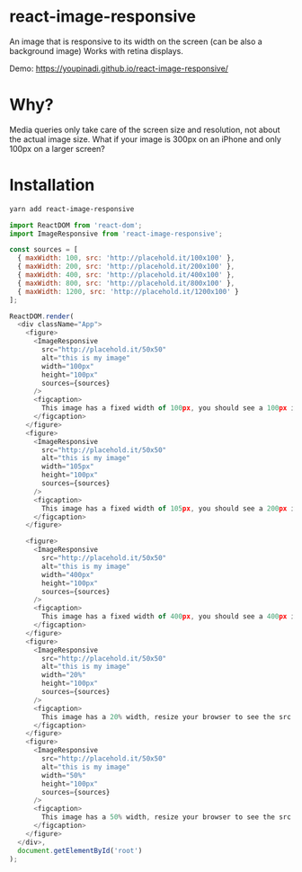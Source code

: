# react-image-responsive

An image that is responsive to its width on the screen (can be also a background image)
Works with retina displays.

Demo: https://youpinadi.github.io/react-image-responsive/

# Why?

Media queries only take care of the screen size and resolution, not about the actual image size.
What if your image is 300px on an iPhone and only 100px on a larger screen?

# Installation

```bash
yarn add react-image-responsive
```

```javascript
import ReactDOM from 'react-dom';
import ImageResponsive from 'react-image-responsive';

const sources = [
  { maxWidth: 100, src: 'http://placehold.it/100x100' },
  { maxWidth: 200, src: 'http://placehold.it/200x100' },
  { maxWidth: 400, src: 'http://placehold.it/400x100' },
  { maxWidth: 800, src: 'http://placehold.it/800x100' },
  { maxWidth: 1200, src: 'http://placehold.it/1200x100' }
];

ReactDOM.render(
  <div className="App">
    <figure>
      <ImageResponsive
        src="http://placehold.it/50x50"
        alt="this is my image"
        width="100px"
        height="100px"
        sources={sources}
      />
      <figcaption>
        This image has a fixed width of 100px, you should see a 100px image
      </figcaption>
    </figure>
    <figure>
      <ImageResponsive
        src="http://placehold.it/50x50"
        alt="this is my image"
        width="105px"
        height="100px"
        sources={sources}
      />
      <figcaption>
        This image has a fixed width of 105px, you should see a 200px image
      </figcaption>
    </figure>

    <figure>
      <ImageResponsive
        src="http://placehold.it/50x50"
        alt="this is my image"
        width="400px"
        height="100px"
        sources={sources}
      />
      <figcaption>
        This image has a fixed width of 400px, you should see a 400px image
      </figcaption>
    </figure>
    <figure>
      <ImageResponsive
        src="http://placehold.it/50x50"
        alt="this is my image"
        width="20%"
        height="100px"
        sources={sources}
      />
      <figcaption>
        This image has a 20% width, resize your browser to see the src adjusting
      </figcaption>
    </figure>
    <figure>
      <ImageResponsive
        src="http://placehold.it/50x50"
        alt="this is my image"
        width="50%"
        height="100px"
        sources={sources}
      />
      <figcaption>
        This image has a 50% width, resize your browser to see the src adjusting
      </figcaption>
    </figure>
  </div>,
  document.getElementById('root')
);
```
